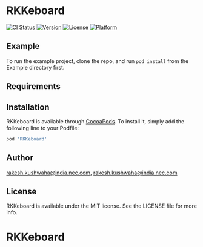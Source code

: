 # RKKeboard

[![CI Status](https://img.shields.io/travis/rakesh.kushwaha@india.nec.com/RKKeboard.svg?style=flat)](https://travis-ci.org/rakesh.kushwaha@india.nec.com/RKKeboard)
[![Version](https://img.shields.io/cocoapods/v/RKKeboard.svg?style=flat)](https://cocoapods.org/pods/RKKeboard)
[![License](https://img.shields.io/cocoapods/l/RKKeboard.svg?style=flat)](https://cocoapods.org/pods/RKKeboard)
[![Platform](https://img.shields.io/cocoapods/p/RKKeboard.svg?style=flat)](https://cocoapods.org/pods/RKKeboard)

## Example

To run the example project, clone the repo, and run `pod install` from the Example directory first.

## Requirements

## Installation

RKKeboard is available through [CocoaPods](https://cocoapods.org). To install
it, simply add the following line to your Podfile:

```ruby
pod 'RKKeboard'
```

## Author

rakesh.kushwaha@india.nec.com, rakesh.kushwaha@india.nec.com

## License

RKKeboard is available under the MIT license. See the LICENSE file for more info.
# RKKeboard
